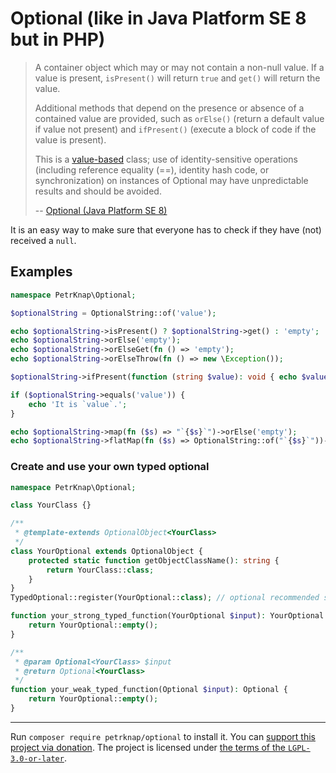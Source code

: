 # Optional (like in Java Platform SE 8 but in PHP)

> A container object which may or may not contain a non-null value. If a value is present, `isPresent()` will return `true` and `get()` will return the value.
>
> Additional methods that depend on the presence or absence of a contained value are provided, such as `orElse()` (return a default value if value not present) and `ifPresent()` (execute a block of code if the value is present).
>
> This is a [value-based](https://docs.oracle.com/javase/8/docs/api/java/lang/doc-files/ValueBased.html) class; use of identity-sensitive operations (including reference equality (==), identity hash code, or synchronization) on instances of Optional may have unpredictable results and should be avoided.
>
> --
> [Optional (Java Platform SE 8)](https://docs.oracle.com/javase/8/docs/api/java/util/Optional.html)

It is an easy way to make sure that everyone has to check if they have (not) received a `null`.

## Examples

```php
namespace PetrKnap\Optional;

$optionalString = OptionalString::of('value');

echo $optionalString->isPresent() ? $optionalString->get() : 'empty';
echo $optionalString->orElse('empty');
echo $optionalString->orElseGet(fn () => 'empty');
echo $optionalString->orElseThrow(fn () => new \Exception());

$optionalString->ifPresent(function (string $value): void { echo $value; });

if ($optionalString->equals('value')) {
    echo 'It is `value`.';
}

echo $optionalString->map(fn ($s) => "`{$s}`")->orElse('empty');
echo $optionalString->flatMap(fn ($s) => OptionalString::of("`{$s}`"))->orElse('empty');
```

### Create and use your own typed optional

```php
namespace PetrKnap\Optional;

class YourClass {}

/**
 * @template-extends OptionalObject<YourClass>
 */
class YourOptional extends OptionalObject {
    protected static function getObjectClassName(): string {
        return YourClass::class;
    }
}
TypedOptional::register(YourOptional::class); // optional recommended step

function your_strong_typed_function(YourOptional $input): YourOptional {
    return YourOptional::empty();
}

/**
 * @param Optional<YourClass> $input
 * @return Optional<YourClass>
 */
function your_weak_typed_function(Optional $input): Optional {
    return YourOptional::empty();
}
```

---

Run `composer require petrknap/optional` to install it.
You can [support this project via donation](https://petrknap.github.io/donate.html).
The project is licensed under [the terms of the `LGPL-3.0-or-later`](./COPYING.LESSER).
